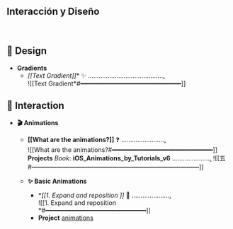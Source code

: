 ## Interacción y Diseño  
<span style="color:#FFFFFF">─────────────────────────────</span>  

## 🎨 Design  
- **Gradients**  
  - **[[Text Gradient*]]** ✨ ..........................................[.](obsidian://open?vault=Swift&file=LEARNING%2FSWIFTUI%2F%E4%BA%94%20Interacci%C3%B3n%20y%20dise%C3%B1o%2FDesign%2FGradients%2FText%20Gradient*)  
		![[Text Gradient*#<span style="color ff6600">━━━━━━━━━━━━━━━━━━━━━━━━━━━</span>]]
## 💫 Interaction  
- **🎬 Animations**  
  - **[[What are the animations?]]** ❓ ........................[.](obsidian://open?vault=Swift&file=LEARNING%2FSWIFTUI%2F%E4%BA%94%20Interacci%C3%B3n%20y%20dise%C3%B1o%2FInteraction%2FAnimations%2FWhat%20are%20the%20animations%3F)  
	    ![[What are the animations?#<span style="color ff6600">━━━━━━━━━━━━━━━━━━━━━━━━━━━</span>]]
	**Projects**
		*Book*: **iOS_Animations_by_Tutorials_v6** .....................[.](obsidian://open?vault=Swift&file=LEARNING%2FSWIFTUI%2F%E4%BA%94%20Interacci%C3%B3n%20y%20dise%C3%B1o%2FInteraction%2FAnimations%2FiOS_Animations_by_Tutorials_v6%2F%E4%BA%94)
		![[五#<span style="color ff6600">━━━━━━━━━━━━━━━━━━━━━━━━━━━</span>]]

  - **✨ Basic Animations**  
    - **[[1. Expand and reposition *]]** 🔄 .....................[.](obsidian://open?vault=Swift&file=LEARNING%2FSWIFTUI%2F%E4%BA%94%20Interacci%C3%B3n%20y%20dise%C3%B1o%2FInteraction%2FAnimations%2FBasic%20Animations%2FExpand%20and%20reposition%20*)  
	    ![[1. Expand and reposition *#<span style="color ff6600">━━━━━━━━━━━━━━━━━━━━━━━━━━━</span>]]
	- **Project**
		[animations](file:///Users/milo/Develop/Swift/Notes/Swift/LEARNING/SWIFTUI/五%20Interacción%20y%20diseño/Interaction/Animations/projects/animations/animations.xcodeproj)
		